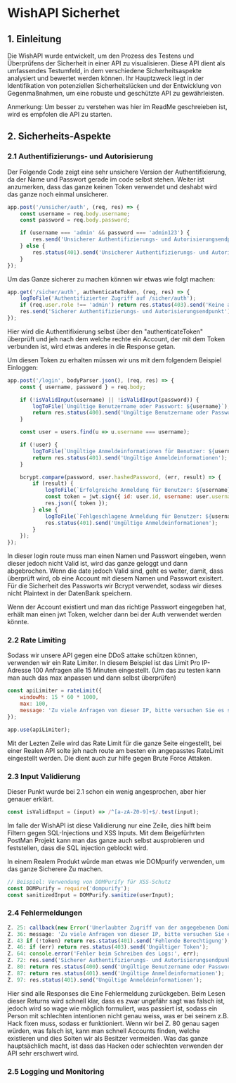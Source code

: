 # WishAPI Sicherhet

## 1. Einleitung 
Die WishAPI wurde entwickelt, um den Prozess des Testens und Überprüfens der Sicherheit in einer API zu visualisieren. Diese API dient als umfassendes Testumfeld, in dem verschiedene Sicherheitsaspekte analysiert und bewertet werden können. Ihr Hauptzweck liegt in der Identifikation von potenziellen Sicherheitslücken und der Entwicklung von Gegenmaßnahmen, um eine robuste und geschützte API zu gewährleisten.

Anmerkung: Um besser zu verstehen was hier im ReadMe geschreieben ist, wird es empfolen die API zu starten.

## 2. Sicherheits-Aspekte

### 2.1 Authentifizierungs- und Autorisierung

Der Folgende Code zeigt eine sehr unsichere Version der Authentifixierung, da der Name und Passwort gerade im code selbst stehen. Weiter ist anzumerken, dass das ganze keinen Token verwendet und deshabt wird das ganze noch einmal unsicherer.
```javascript
app.post('/unsicher/auth', (req, res) => {
    const username = req.body.username;
    const password = req.body.password;

    if (username === 'admin' && password === 'admin123') {
        res.send('Unsicherer Authentifizierungs- und Autorisierungsendpunkt - Zugriff gestattet');
    } else {
        res.status(401).send('Unsicherer Authentifizierungs- und Autorisierungsendpunkt - Zugriff verweigert');
    }
});
```

Um das Ganze sicherer zu machen können wir etwas wie folgt machen: 
````javascript
app.get('/sicher/auth', authenticateToken, (req, res) => {
    logToFile('Authentifizierter Zugriff auf /sicher/auth');
    if (req.user.role !== 'admin') return res.status(403).send('Keine ausreichenden Berechtigungen');
    res.send('Sicherer Authentifizierungs- und Autorisierungsendpunkt');
});

````

Hier wird die Authentifixierung selbst über den "authenticateToken" überprüft und jeh nach dem welche rechte ein Account, der mit dem Token verbunden ist, wird etwas anderes in die Response getan. 

Um diesen Token zu erhalten müssen wir uns mit dem folgendem Beispiel Einloggen: 
````javascript
app.post('/login', bodyParser.json(), (req, res) => {
    const { username, password } = req.body;

    if (!isValidInput(username) || !isValidInput(password)) {
        logToFile(`Ungültige Benutzername oder Passwort: ${username}`);
        return res.status(400).send('Ungültige Benutzername oder Passwort');
    }

    const user = users.find(u => u.username === username);

    if (!user) {
        logToFile(`Ungültige Anmeldeinformationen für Benutzer: ${username}`);
        return res.status(401).send('Ungültige Anmeldeinformationen');
    }

    bcrypt.compare(password, user.hashedPassword, (err, result) => {
        if (result) {
            logToFile(`Erfolgreiche Anmeldung für Benutzer: ${username}`);
            const token = jwt.sign({ id: user.id, username: user.username, role: user.role }, secretKey);
            res.json({ token });
        } else {
            logToFile(`Fehlgeschlagene Anmeldung für Benutzer: ${username}`);
            res.status(401).send('Ungültige Anmeldeinformationen');
        }
    });
});

````

In dieser login route muss man einen Namen und Passwort eingeben, wenn dieser jedoch nicht Valid ist, wird das ganze geloggt und dann abgebrochen. Wenn die date jedoch Valid sind, geht es weiter, damit, dass überprüft wird, ob eine Account mit diesem Namen und Passwort exisitert. Für die Sicherheit des Passworts wir Bcrypt verwendet, sodass wir dieses nicht Plaintext in der DatenBank speichern. 

Wenn der Account existiert und man das richtige Passwort eingegeben hat, erhält man einen jwt Token, welcher dann bei der Auth verwendet werden könnte. 

### 2.2 Rate Limiting

Sodass wir unsere API gegen eine DDoS attake schützen können, verwenden wir ein Rate Limiter. In diesem Beispiel ist das Limit Pro IP-Adresse 100 Anfragen alle 15 Minuten eingestellt. (Um das zu testen kann man auch das max anpassen und dann selbst überprüfen)

````javascript
const apiLimiter = rateLimit({
    windowMs: 15 * 60 * 1000,
    max: 100,
    message: 'Zu viele Anfragen von dieser IP, bitte versuchen Sie es später erneut.',
});

app.use(apiLimiter);
````
Mit der Lezten Zeile wird das Rate Limit für die ganze Seite eingestellt, bei einer Realen API solte jeh nach route am besten ein angepasstes RateLimit eingestellt werden. Die dient auch zur hilfe gegen Brute Force Attaken. 

### 2.3 Input Validierung 

Dieser Punkt wurde bei 2.1 schon ein wenig angesprochen, aber hier genauer erklärt. 

````javascript
const isValidInput = (input) => /^[a-zA-Z0-9]+$/.test(input);
````

Im falle der WishAPI ist diese Validierung nur eine Zeile, dies hilft beim Filtern gegen SQL-Injections und XSS Inputs. Mit dem Beigefürhrten PostMan Projekt kann man das ganze auch selbst ausprobieren und feststellen, dass die SQL injection geblockt wird. 

In einem Realem Produkt würde man etwas wie DOMpurify verwenden, um das ganze Sicherere Zu machen. 

````javascript
// Beispiel: Verwendung von DOMPurify für XSS-Schutz
const DOMPurify = require('dompurify');
const sanitizedInput = DOMPurify.sanitize(userInput);
````

### 2.4 Fehlermeldungen

````javascript
Z. 25: callback(new Error('Unerlaubter Zugriff von der angegebenen Domäne.'));
Z. 36: message: 'Zu viele Anfragen von dieser IP, bitte versuchen Sie es später erneut.',
Z. 43 if (!token) return res.status(401).send('Fehlende Berechtigung');
Z. 46: if (err) return res.status(403).send('Ungültiger Token');
Z. 64: console.error('Fehler beim Schreiben des Logs:', err);
Z. 72: res.send('Sicherer Authentifizierungs- und Autorisierungsendpunkt');
Z. 80: return res.status(400).send('Ungültige Benutzername oder Passwort');
Z. 87: return res.status(401).send('Ungültige Anmeldeinformationen');
Z. 97: res.status(401).send('Ungültige Anmeldeinformationen');
````
Hier sind alle Responses die Eine Fehlermeldung zurückgeben. Beim Lesen dieser Returns wird schnell klar, dass es zwar ungefähr sagt was falsch ist, jedoch wird so wage wie möglich formuliert, was passiert ist, sodass ein Person mit schlechten intentionen nicht genau weiss, was er bei seinem z.B. Hack fixen muss, sodass er funktioniert. Wenn wir bei Z. 80 genau sagen würden, was falsch ist, kann man schnell Accounts finden, welche existieren und dies Solten wir als Besitzer vermeiden. Was das ganze hauptsächlich macht, ist dass das Hacken oder schlechten verwenden der API sehr erschwert wird. 

### 2.5 Logging und Monitoring
